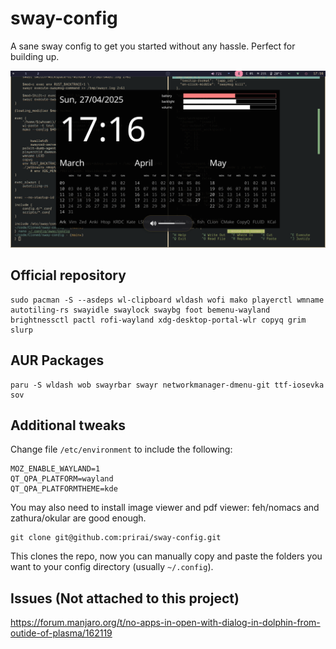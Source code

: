 # sway-config
A sane sway config to get you started without any hassle. Perfect for building up.

![](showcase.png)

## Official repository
```
sudo pacman -S --asdeps wl-clipboard wldash wofi mako playerctl wmname autotiling-rs swayidle swaylock swaybg foot bemenu-wayland brightnessctl pactl rofi-wayland xdg-desktop-portal-wlr copyq grim slurp
```
## AUR Packages

```
paru -S wldash wob swayrbar swayr networkmanager-dmenu-git ttf-iosevka sov
```

## Additional tweaks
Change file `/etc/environment` to include the following:
```
MOZ_ENABLE_WAYLAND=1
QT_QPA_PLATFORM=wayland
QT_QPA_PLATFORMTHEME=kde
```

You may also need to install image viewer and pdf viewer: feh/nomacs and zathura/okular are good enough.

```
git clone git@github.com:prirai/sway-config.git
```

This clones the repo, now you can manually copy and paste the folders you want to your config directory (usually `~/.config`).


## Issues (Not attached to this project)
https://forum.manjaro.org/t/no-apps-in-open-with-dialog-in-dolphin-from-outide-of-plasma/162119
